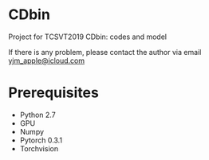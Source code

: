 # CDbin
Project for TCSVT2019 CDbin: codes and model

If there is any problem, please contact the author via email yjm_apple@icloud.com

# Prerequisites
- Python 2.7
- GPU
- Numpy
- Pytorch 0.3.1
- Torchvision
